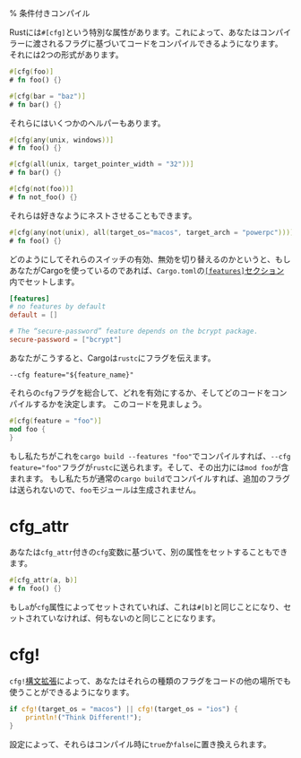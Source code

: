 % 条件付きコンパイル

Rustには`#[cfg]`という特別な属性があります。これによって、あなたはコンパイラーに渡されるフラグに基づいてコードをコンパイルできるようになります。
それには2つの形式があります。

```rust
#[cfg(foo)]
# fn foo() {}

#[cfg(bar = "baz")]
# fn bar() {}
```

それらにはいくつかのヘルパーもあります。

```rust
#[cfg(any(unix, windows))]
# fn foo() {}

#[cfg(all(unix, target_pointer_width = "32"))]
# fn bar() {}

#[cfg(not(foo))]
# fn not_foo() {}
```

それらは好きなようにネストさせることもできます。

```rust
#[cfg(any(not(unix), all(target_os="macos", target_arch = "powerpc")))]
# fn foo() {}
```

どのようにしてそれらのスイッチの有効、無効を切り替えるのかというと、もしあなたがCargoを使っているのであれば、`Cargo.toml`の[`[features]`セクション][features]内でセットします。

[features]: http://doc.crates.io/manifest.html#the-features-section

```toml
[features]
# no features by default
default = []

# The “secure-password” feature depends on the bcrypt package.
secure-password = ["bcrypt"]
```

あなたがこうすると、Cargoは`rustc`にフラグを伝えます。

```text
--cfg feature="${feature_name}"
```

それらの`cfg`フラグを総合して、どれを有効にするか、そしてどのコードをコンパイルするかを決定します。
このコードを見ましょう。

```rust
#[cfg(feature = "foo")]
mod foo {
}
```

もし私たちがこれを`cargo build --features "foo"`でコンパイルすれば、`--cfg feature="foo"`フラグが`rustc`に送られます。そして、その出力には`mod foo`が含まれます。
もし私たちが通常の`cargo build`でコンパイルすれば、追加のフラグは送られないので、`foo`モジュールは生成されません。

# cfg_attr

あなたは`cfg_attr`付きの`cfg`変数に基づいて、別の属性をセットすることもできます。

```rust
#[cfg_attr(a, b)]
# fn foo() {}
```

もし`a`が`cfg`属性によってセットされていれば、これは`#[b]`と同じことになり、セットされていなければ、何もないのと同じことになります。

# cfg!

`cfg!`[構文拡張][compilerplugins]によって、あなたはそれらの種類のフラグをコードの他の場所でも使うことができるようになります。

```rust
if cfg!(target_os = "macos") || cfg!(target_os = "ios") {
    println!("Think Different!");
}
```

[compilerplugins]: compiler-plugins.html

設定によって、それらはコンパイル時に`true`か`false`に置き換えられます。

